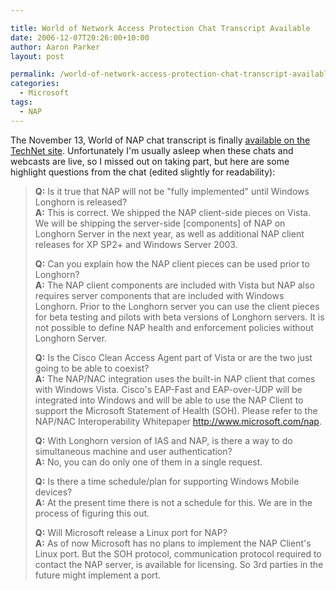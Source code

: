```yaml
---

title: World of Network Access Protection Chat Transcript Available
date: 2006-12-07T20:26:00+10:00
author: Aaron Parker
layout: post

permalink: /world-of-network-access-protection-chat-transcript-available/
categories:
  - Microsoft
tags:
  - NAP
---
```

The November 13, World of NAP chat transcript is finally [available on the TechNet site](http://www.microsoft.com/technet/community/chats/trans/network/06_1113_tn_nap.mspx). Unfortunately I'm usually asleep when these chats and webcasts are live, so I missed out on taking part, but here are some highlight questions from the chat (edited slightly for readability):

> **Q:** Is it true that NAP will not be "fully implemented" until Windows Longhorn is released?  
> **A:** This is correct. We shipped the NAP client-side pieces on Vista. We will be shipping the server-side [components] of NAP on Longhorn Server in the next year, as well as additional NAP client releases for XP SP2+ and Windows Server 2003.
> 
> **Q:** Can you explain how the NAP client pieces can be used prior to Longhorn?  
> **A:** The NAP client components are included with Vista but NAP also requires server components that are included with Windows Longhorn. Prior to the Longhorn server you can use the client pieces for beta testing and pilots with beta versions of Longhorn servers. It is not possible to define NAP health and enforcement policies without Longhorn Server.
> 
> **Q:** Is the Cisco Clean Access Agent part of Vista or are the two just going to be able to coexist?  
> **A:** The NAP/NAC integration uses the built-in NAP client that comes with Windows Vista. Cisco's EAP-Fast and EAP-over-UDP will be integrated into Windows and will be able to use the NAP Client to support the Microsoft Statement of Health (SOH). Please refer to the NAP/NAC Interoperability Whitepaper <http://www.microsoft.com/nap>.
> 
> **Q:** With Longhorn version of IAS and NAP, is there a way to do simultaneous machine and user authentication?  
> **A:** No, you can do only one of them in a single request.
> 
> **Q:** Is there a time schedule/plan for supporting Windows Mobile devices?  
> **A:** At the present time there is not a schedule for this. We are in the process of figuring this out.
> 
> **Q:** Will Microsoft release a Linux port for NAP?  
> **A:** As of now Microsoft has no plans to implement the NAP Client's Linux port. But the SOH protocol, communication protocol required to contact the NAP server, is available for licensing. So 3rd parties in the future might implement a port.